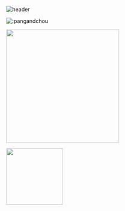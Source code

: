
![header](https://capsule-render.vercel.app/api?type=waving&color=auto&height=220&section=header&text=pangandchou&fontSize=60&animation=fadeIn&fontAlignY=38&desc=&descAlignY=51&descAlign=62)
<div style="width: 10px;"></div>

<p>
  <img src="https://count.getloli.com/get/@:pangandchou" alt=":pangandchou" />
  
</p>
<img  src="https://i.imgur.com/2Lja89L.gif" width="300" >





<img
  align="center"
  height="150em"
  src="https://github-readme-stats.vercel.app/api?username=pangandchou&show_icons=true&include_all_commits=true&count_private=true&theme=tokyonight"/>

 
